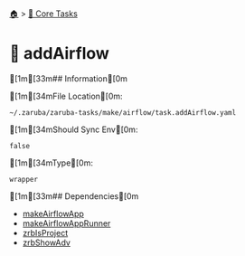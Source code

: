 <!--startTocHeader-->
[🏠](../README.md) > [🥝 Core Tasks](README.md)
# 🎐 addAirflow
<!--endTocHeader-->

[1m[33m## Information[0m

[1m[34mFile Location[0m:

    ~/.zaruba/zaruba-tasks/make/airflow/task.addAirflow.yaml

[1m[34mShould Sync Env[0m:

    false

[1m[34mType[0m:

    wrapper


[1m[33m## Dependencies[0m

* [makeAirflowApp](make-airflow-app.md)
* [makeAirflowAppRunner](make-airflow-app-runner.md)
* [zrbIsProject](zrb-is-project.md)
* [zrbShowAdv](zrb-show-adv.md)